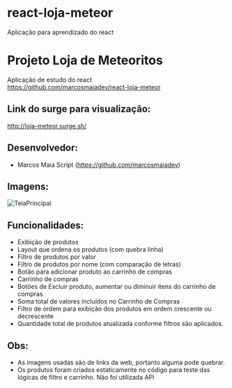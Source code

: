 # react-loja-meteor
Aplicação para aprendizado do react

# Projeto Loja de Meteoritos
Aplicação de estudo do react  
https://github.com/marcosmaiadev/react-loja-meteor

## Link do surge para visualização:
http://loja-meteor.surge.sh/

## Desenvolvedor:
- Marcos Maia Script (https://github.com/marcosmaiadev)

## Imagens: 
![TelaPrincipal](https://user-images.githubusercontent.com/30267119/111857240-f05b6100-890e-11eb-869c-b7bb22c81ecb.PNG)


## Funcionalidades: 
- Exibição de produtos 
- Layout que ordena os produtos (com quebra linha)
- Filtro de produtos por valor 
- Filtro de produtos por nome (com comparação de letras)
- Botão para adicionar produto ao carrinho de compras 
- Carrinho de compras
- Botões de Excluir produto, aumentar ou diminuir itens do carrinho de compras
- Soma total de valores incluídos no Carrinho de Compras
- Filtro de ordem para exibição dos produtos em ordem crescente ou decrescente
- Quantidade total de produtos atualizada conforme filtros são aplicados.

## Obs: 
- As imagens usadas são de links da web, portanto alguma pode quebrar.
- Os produtos foram criados estaticamente no código para teste das lógicas de filtro e carrinho. Não foi utilizada API

